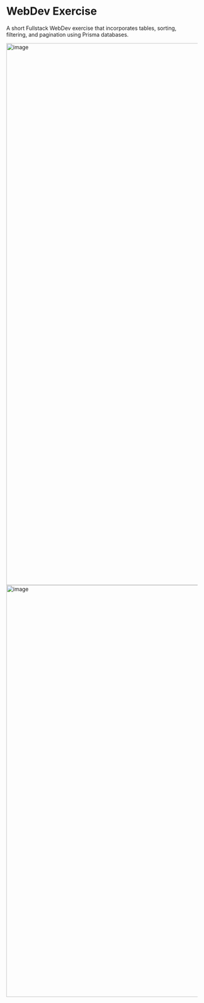 # WebDev Exercise
A short Fullstack WebDev exercise that incorporates tables, sorting, filtering, and pagination using Prisma databases.


<img width="1422" alt="image" src="https://github.com/user-attachments/assets/9e32fea2-9981-45d5-a975-1a4fe8157ade">
<img width="1081" alt="image" src="https://github.com/user-attachments/assets/b0f7ce49-3edf-41f5-bd25-1310e36907d7">

